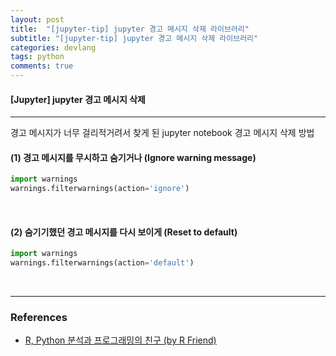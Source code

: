 ```yaml
---
layout: post
title:  "[jupyter-tip] jupyter 경고 메시지 삭제 라이브러리"
subtitle: "[jupyter-tip] jupyter 경고 메시지 삭제 라이브러리"
categories: devlang
tags: python
comments: true
---
```

#### [Jupyter] jupyter 경고 메시지 삭제

---

경고 메시지가 너무 걸리적거려서 찾게 된 jupyter notebook 경고 메시지 삭제 방법

#### (1) 경고 메시지를 무시하고 숨기거나 (Ignore warning message)

```python
import warnings
warnings.filterwarnings(action='ignore')
```

<br>

#### (2) 숨기기했던 경고 메시지를 다시 보이게 (Reset to default)

```python
import warnings
warnings.filterwarnings(action='default')
```
  
  <br>
  
 ---

### References
- [R, Python 분석과 프로그래밍의 친구 (by R Friend)](https://rfriend.tistory.com/346) 
  

